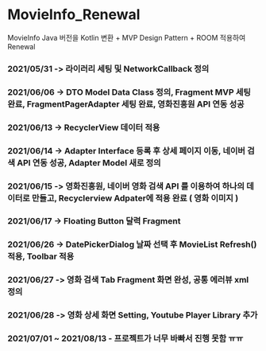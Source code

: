 # MovieInfo_Renewal
MovieInfo Java 버전을 Kotlin 변환 + MVP Design Pattern + ROOM 적용하여 Renewal


### 2021/05/31 -> 라이러리 세팅 및 NetworkCallback 정의
### 2021/06/06 -> DTO Model Data Class 정의, Fragment MVP 세팅 완료, FragmentPagerAdapter 세팅 완료, 영화진흥원 API 연동 성공
### 2021/06/13 -> RecyclerView 데이터 적용
### 2021/06/14 -> Adapter Interface 등록 후 상세 페이지 이동, 네이버 검색 API 연동 성공, Adapter Model 새로 정의
### 2021/06/15 -> 영화진흥원, 네이버 영화 검색 API 를 이용하여 하나의 데이터로 만들고, Recyclerview Adpater에 적용 완료 ( 영화 이미지 )
### 2021/06/17 -> Floating Button 달력 Fragment 
### 2021/06/26 -> DatePickerDialog 날짜 선택 후 MovieList Refresh() 적용, Toolbar 적용
### 2021/06/27 -> 영화 검색 Tab Fragment 화면 완성, 공통 에러뷰 xml 정의
### 2021/06/28 -> 영화 상세 화면 Setting, Youtube Player Library 추가  
### 2021/07/01 ~ 2021/08/13 - 프로젝트가 너무 바빠서 진행 못함 ㅠㅠ
